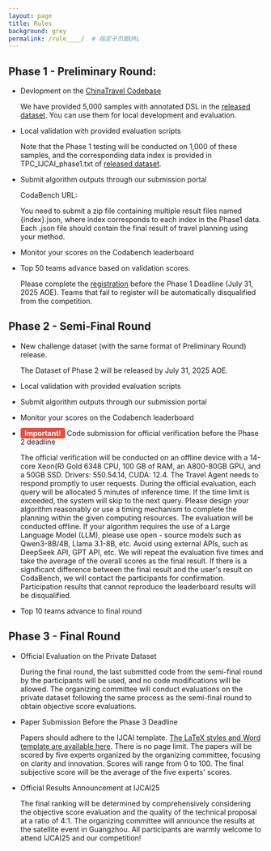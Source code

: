 ```yaml
---
layout: page
title: Rules
background: grey
permalink: /rule____/  # 指定子页面URL
---
```



## Phase 1 - Preliminary Round:

- Devlopment on the [ChinaTravel Codebase](https://github.com/LAMDASZ-ML/ChinaTravel/tree/main)

    We have provided 5,000 samples with annotated DSL in the [released dataset](/#dataset-link). You can use them for local development and evaluation. 

- Local validation with provided evaluation scripts  

   Note that the Phase 1 testing will be conducted on 1,000 of these samples, and the corresponding data index is provided in TPC_IJCAI_phase1.txt of [released dataset](/#dataset-link). 

- Submit algorithm outputs through our submission portal
 
  CodaBench URL: 

  You need to submit a zip file containing multiple result files named {index}.json, where index corresponds to each index in the Phase1 data. Each .json file should contain the final result of travel planning using your method.  

- Monitor your scores on the Codabench leaderboard

- Top 50 teams advance based on validation scores. 

  Please complete the [registration](/#registration-form) before the Phase 1 Deadline (July 31, 2025 AOE). Teams that fail to register will be automatically disqualified from the competition. 

## Phase 2 - Semi-Final Round

- New challenge dataset (with the same format of Preliminary Round) release.

  The Dataset of Phase 2 will be released by July 31, 2025 AOE.

- Local validation with provided evaluation scripts

- Submit algorithm outputs through our submission portal

- Monitor your scores on the Codabench leaderboard

- <span style="color: white; background-color: #e74c3c; padding: 2px 8px; border-radius: 4px; font-weight: bold;">Important!</span> Code submission for official verification before the Phase 2 deadline

     The official verification will be conducted on an offline device with a 14-core Xeon(R) Gold 6348 CPU, 100 GB of RAM, an A800-80GB GPU, and a 50GB SSD. Drivers: 550.54.14, CUDA: 12.4. The Travel Agent needs to respond promptly to user requests. During the official evaluation, each query will be allocated 5 minutes of inference time. If the time limit is exceeded, the system will skip to the next query.  Please design your algorithm reasonably or use a timing mechanism to complete the planning within the given computing resources. The evaluation will be conducted offline. If your algorithm requires the use of a Large Language Model (LLM), please use open - source models such as Qwen3-8B/4B, Llama 3.1-8B, etc. Avoid using external APIs, such as DeepSeek API, GPT API, etc. We will repeat the evaluation five times and take the average of the overall scores as the final result. If there is a significant difference between the final result and the user's result on CodaBench, we will contact the participants for confirmation. Participation results that cannot reproduce the leaderboard results will be disqualified. 

- Top 10 teams advance to final round


## Phase 3 - Final Round

- Official Evaluation on the Private Dataset

    During the final round, the last submitted code from the semi-final round by the participants will be used, and no code modifications will be allowed. The organizing committee will conduct evaluations on the private dataset following the same process as the semi-final round to obtain objective score evaluations.

- Paper Submission Before the Phase 3 Deadline

    Papers should adhere to the IJCAI template. [The LaTeX styles and Word template are available here](https://www.ijcai.org/authors_kit). There is no page limit.
    The papers will be scored by five experts organized by the organizing committee, focusing on clarity and innovation. Scores will range from 0 to 100. The final subjective score will be the average of the five experts' scores.

- Official Results Announcement at IJCAI25

    The final ranking will be determined by comprehensively considering the objective score evaluation and the quality of the technical proposal at a ratio of 4:1. The organizing committee will announce the results at the satellite event in Guangzhou. All participants are warmly welcome to attend IJCAI25 and our competition! 